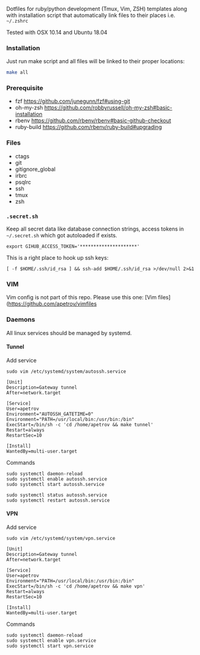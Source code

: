 Dotfiles for ruby/python development (Tmux, Vim, ZSH) templates along with installation script that automatically link files to their places i.e. `~/.zshrc`

Tested with OSX 10.14 and Ubuntu 18.04

### Installation

Just run make script and all files will be linked to their proper locations:
```sh
make all
```
### Prerequisite
* fzf https://github.com/junegunn/fzf#using-git
* oh-my-zsh https://github.com/robbyrussell/oh-my-zsh#basic-installation
* rbenv https://github.com/rbenv/rbenv#basic-github-checkout
* ruby-build https://github.com/rbenv/ruby-build#upgrading

### Files
* ctags
* git
* gitignore_global
* irbrc
* psqlrc
* ssh
* tmux
* zsh

### `.secret.sh`
Keep all secret data like database connection strings, access tokens in `~/.secret.sh` which got autoloaded if exists.
```
export GIHUB_ACCESS_TOKEN='*********************'
```
This is a right place to hook up ssh keys:
```
[ -f $HOME/.ssh/id_rsa ] && ssh-add $HOME/.ssh/id_rsa >/dev/null 2>&1
```

### VIM
Vim config is not part of this repo. Please use this one: [Vim files](https://github.com/apetrov/vimfiles



### Daemons

All linux services should be managed by systemd.

####  Tunnel
Add service
```
sudo vim /etc/systemd/system/autossh.service
```

```
[Unit]
Description=Gateway tunnel
After=network.target

[Service]
User=apetrov
Environment="AUTOSSH_GATETIME=0"
Environment="PATH=/usr/local/bin:/usr/bin:/bin"
ExecStart=/bin/sh -c 'cd /home/apetrov && make tunnel'
Restart=always
RestartSec=10

[Install]
WantedBy=multi-user.target
```

Commands

```
sudo systemctl daemon-reload
sudo systemctl enable autossh.service
sudo systemctl start autossh.service

sudo systemctl status autossh.service
sudo systemctl restart autossh.service
```


#### VPN

Add service

```
sudo vim /etc/systemd/system/vpn.service
```

```
[Unit]
Description=Gateway tunnel
After=network.target

[Service]
User=apetrov
Environment="PATH=/usr/local/bin:/usr/bin:/bin"
ExecStart=/bin/sh -c 'cd /home/apetrov && make vpn'
Restart=always
RestartSec=10

[Install]
WantedBy=multi-user.target
```

Commands
```
sudo systemctl daemon-reload
sudo systemctl enable vpn.service
sudo systemctl start vpn.service
```

